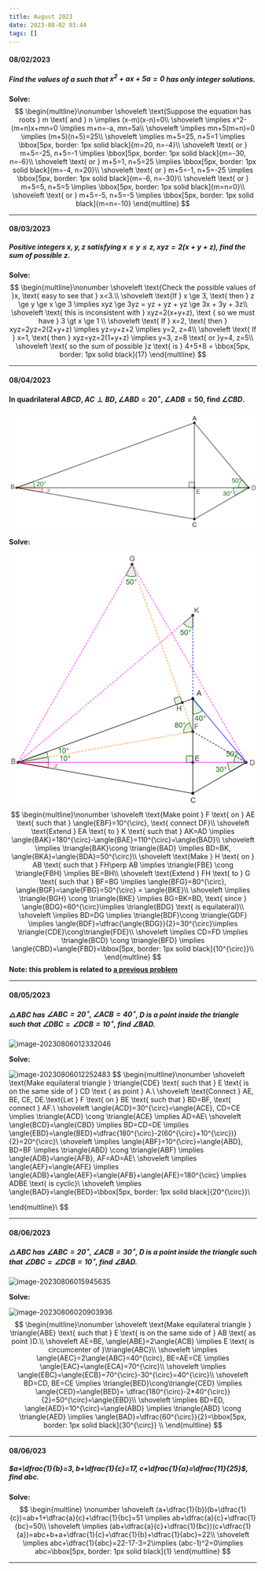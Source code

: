 ```yaml
---
title: August 2023
date: 2023-08-02 03:44
tags: []
---
```


#### 08/02/2023

##### Find the values of $a$ such that $x^2 + ax + 5a = 0$ has only integer solutions.

**Solve:**
$$
\begin{multline}\nonumber
\shoveleft \text{Suppose the equation has roots } m \text{ and } n \implies (x-m)(x-n)=0\\
\shoveleft \implies x^2-(m+n)x+mn=0 \implies m+n=-a, mn=5a\\
\shoveleft \implies mn+5(m+n)=0 \implies (m+5)(n+5)=25\\
\shoveleft \implies m+5=25, n+5=1 \implies \bbox[5px, border: 1px solid black]{m=20, n=-4}\\
\shoveleft \text{ or } m+5=-25, n+5=-1 \implies \bbox[5px, border: 1px solid black]{m=-30, n=-6}\\
\shoveleft \text{ or } m+5=1, n+5=25 \implies \bbox[5px, border: 1px solid black]{m=-4, n=20}\\
\shoveleft \text{ or } m+5=-1, n+5=-25 \implies \bbox[5px, border: 1px solid black]{m=-6, n=-30}\\
\shoveleft \text{ or } m+5=5, n+5=5 \implies \bbox[5px, border: 1px solid black]{m=n=0}\\
\shoveleft \text{ or } m+5=-5, n+5=-5 \implies \bbox[5px, border: 1px solid black]{m=n=-10}
\end{multline}
$$

---

#### 08/03/2023

##### Positive integers $x, y, z$ satisfying $x \le y \le z, xyz=2(x+y+z)$, find the sum of possible $z$.

**Solve:**
$$
\begin{multline}\nonumber
\shoveleft \text{Check the possible values of }x, \text{ easy to see that } x<3.\\
\shoveleft \text{If } x \ge 3, \text{ then } z \ge y \ge x \ge 3 \implies xyz \ge 3yz = yz + yz + yz \ge 3x + 3y + 3z\\
\shoveleft \text{ this is inconsistent with } xyz=2(x+y+z), \text { so we must have } 3 \gt x \ge 1 \\
\shoveleft \text{ If } x=2, \text{ then } xyz=2yz=2(2+y+z) \implies yz=y+z+2 \implies y=2, z=4\\
\shoveleft \text{ If } x=1, \text{ then } xyz=yz=2(1+y+z) \implies y=3, z=8 \text{ or }y=4, z=5\\
\shoveleft \text{ so the sum of possible }z \text{ is } 4+5+8 = \bbox[5px, border: 1px solid black]{17}
\end{multline}
$$

---

#### 08/04/2023

#### In quadrilateral $ABCD$, $AC \perp BD, \angle{ABD}=20^{\circ}, \angle{ADB}=50%{\circ}, \angle{BDC}=30^{\circ}$, find $\angle{CBD}$.

![image-20230803170129080](/assets/images/2023/image-20230803170129080.png)

**Solve:**

![image-20230803170046427](/assets/images/2023/image-20230803170046427.png)
$$
\begin{multline}\nonumber
\shoveleft \text{Make point } F \text{ on } AE \text{ such that } \angle{EBF}=10^{\circ}, \text{ connect DF}\\
\shoveleft \text{Extend } EA \text{ to } K \text{ such that } AK=AD \implies \angle{BAK}=180^{\circ}-\angle{BAE}=110^{\circ}=\angle{BAD}\\
\shoveleft \implies \triangle{BAK}\cong \triangle{BAD} \implies BD=BK, \angle{BKA}=\angle{BDA}=50^{\circ}\\
\shoveleft \text{Make } H \text{ on } AB \text{ such that } FH\perp AB \implies \triangle{FBE} \cong \triangle{FBH} \implies BE=BH\\
\shoveleft \text{Extend } FH \text{ to } G \text{ such that } BF=BG \implies \angle{BFG}=80^{\circ}, \angle{BGF}=\angle{FBG}=50^{\circ} = \angle{BKE}\\
\shoveleft \implies \triangle{BGH} \cong \triangle{BKE} \implies BG=BK=BD,  \text{ since } \angle{BDG}=60^{\circ}\implies \triangle{BDG} \text{ is equilateral}\\
\shoveleft  \implies BD=DG \implies \triangle{BDF}\cong \triangle{GDF} \implies \angle{BDF}=\dfrac{\angle{BDG}}{2}=30^{\circ}\implies \triangle{CDE}\cong\triangle{FDE}\\
\shoveleft \implies CD=FD \implies \triangle{BCD} \cong \triangle{BFD} \implies \angle{CBD}=\angle{FBD}=\bbox[5px, border: 1px solid black]{10^{\circ}}\\
\end{multline}
$$
**Note: this problem is related to [a previous problem](https://mathwo.github.io/2021/05/04/wo/#05132021)**

---

#### 08/05/2023

##### $\triangle{ABC}$ has $\angle{ABC}=20^{\circ}, \angle{ACB}=40^{\circ}$, $D$ is a point inside the triangle such that $\angle{DBC}=\angle{DCB}=10^{\circ}$, find $\angle{BAD}$.

![image-20230806012332046](L:\workspace\mwo\assets\images\2023\image-20230806012332046.png)

**Solve:**

![image-20230806012252483](L:\workspace\mwo\assets\images\2023\image-20230806012252483.png)
$$
\begin{multline}\nonumber
\shoveleft \text{Make equilateral triangle } \triangle{CDE} \text{ such that } E \text{ is on the same side of } CD \text { as point } A.\\
\shoveleft \text{Connect } AE, BE, CE, DE.\text{Let } F \text{ on } BE \text{ such that } BD=BF, \text{ connect } AF.\\
\shoveleft \angle{ACD}=30^{\circ}=\angle{ACE}, CD=CE \implies \triangle{ACD} \cong \triangle{ACE} \implies AD=AE\\
\shoveleft \angle{BCD}=\angle{CBD} \implies BD=CD=DE \implies \angle{EBD}=\angle{BED}=\dfrac{180^{\circ}-2(60^{\circ}+10^{\circ})}{2}=20^{\circ}\\
\shoveleft  \implies \angle{ABF}=10^{\circ}=\angle{ABD}, BD=BF \implies \triangle{ABD} \cong \triangle{ABF} \implies \angle{ADB}=\angle{AFB}, AF=AD=AE\\
\shoveleft \implies \angle{AEF}=\angle{AFE} \implies \angle{ADB}+\angle{AEF}=\angle{AFB}+\angle{AFE}=180^{\circ} \implies ADBE \text{ is cyclic}\\
\shoveleft \implies \angle{BAD}=\angle{BED}=\bbox[5px, border: 1px solid black]{20^{\circ}}\\

\end{multline}\\
$$

---

#### 08/06/2023

##### $\triangle{ABC}$ has $\angle{ABC}=20^{\circ}, \angle{ACB}=30^{\circ}$, $D$ is a point inside the triangle such that $\angle{DBC}=\angle{DCB}=10^{\circ}$, find $\angle{BAD}$.

![image-20230806015945635](L:\workspace\mwo\assets\images\2023\image-20230806015945635.png)

**Solve:**

![image-20230806020903936](L:\workspace\mwo\assets\images\2023\image-20230806020903936.png)
$$
\begin{multline}\nonumber
\shoveleft \text{Make equilateral triangle } \triangle{ABE} \text{ such that } E \text{ is on the same side of } AB \text{ as point }D.\\
\shoveleft AE=BE, \angle{ABE}=2\angle{ACB} \implies E \text{ is circumcenter of }\triangle{ABC}\\
\shoveleft \implies \angle{AEC}=2\angle{ABC}=40^{\circ}, BE=AE=CE \implies \angle{EAC}=\angle{ECA}=70^{\circ}\\
\shoveleft \implies \angle{EBC}=\angle{ECB}=70^{\circ}-30^{\circ}=40^{\circ}\\
\shoveleft BD=CD, BE=CE \implies \triangle{BED}\cong\triangle{CED} \implies \angle{CED}=\angle{BED}= \dfrac{180^{\circ}-2*40^{\circ}}{2}=50^{\circ}=\angle{EBD}\\
\shoveleft \implies BD=ED, \angle{AED}=10^{\circ}=\angle{ABD} \implies \triangle{ABD} \cong \triangle{AED} \implies \angle{BAD}=\dfrac{60^{\circ}}{2}=\bbox[5px, border: 1px solid black]{30^{\circ}} \\
\end{multline}
$$

---

#### 08/06/023

##### $a+\dfrac{1}{b}=3, b+\dfrac{1}{c}=17, c+\dfrac{1}{a}=\dfrac{11}{25}$, find $abc$.

**Solve:**
$$
\begin{multline} \nonumber
\shoveleft (a+\dfrac{1}{b})(b+\dfrac{1}{c})=ab+1+\dfrac{a}{c}+\dfrac{1}{bc}=51 \implies ab+\dfrac{a}{c}+\dfrac{1}{bc}=50\\
\shoveleft \implies (ab+\dfrac{a}{c}+\dfrac{1}{bc})(c+\dfrac{1}{a})=abc+b+a+\dfrac{1}{c}+\dfrac{1}{b}+\dfrac{1}{abc}=22\\
\shoveleft \implies abc+\dfrac{1}{abc}=22-17-3=2\implies (abc-1)^2=0\implies abc=\bbox[5px, border: 1px solid black]{1}
\end{multline}
$$

---

